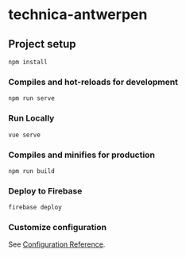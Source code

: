 # technica-antwerpen

## Project setup
```npm install```

### Compiles and hot-reloads for development
```npm run serve```

### Run Locally
```vue serve```

### Compiles and minifies for production
```npm run build```

### Deploy to Firebase
```firebase deploy```

### Customize configuration
See [Configuration Reference](https://cli.vuejs.org/config/).
